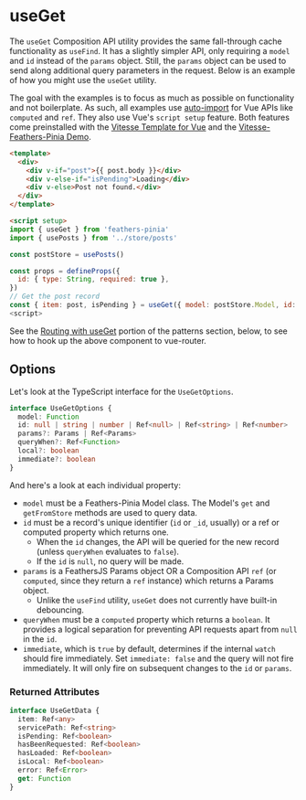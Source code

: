 # useGet

The `useGet` Composition API utility provides the same fall-through cache functionality as `useFind`.  It has a slightly simpler API, only requiring a `model` and `id` instead of the `params` object.  Still, the `params` object can be used to send along additional query parameters in the request.  Below is an example of how you might use the `useGet` utility.

The goal with the examples is to focus as much as possible on functionality and not boilerplate.  As such, all examples use [auto-import](https://github.com/antfu/unplugin-auto-import) for Vue APIs like `computed` and `ref`. They also use Vue's `script setup` feature.  Both features come preinstalled with the [Vitesse Template for Vue](https://github.com/antfu/vitesse) and the [Vitesse-Feathers-Pinia Demo](https://github.com/marshallswain/vitesse-feathers-pinia).

```html
<template>
  <div>
    <div v-if="post">{{ post.body }}</div>
    <div v-else-if="isPending">Loading</div>
    <div v-else>Post not found.</div>
  </div>
</template>

<script setup>
import { useGet } from 'feathers-pinia'
import { usePosts } from '../store/posts'

const postStore = usePosts()

const props = defineProps({
  id: { type: String, required: true },
})
// Get the post record
const { item: post, isPending } = useGet({ model: postStore.Model, id: props.id })
<script>
```

See the [Routing with useGet](#routing-with-useget) portion of the patterns section, below, to see how to hook up the above component to vue-router.

## Options

Let's look at the TypeScript interface for the `UseGetOptions`.

```ts
interface UseGetOptions {
  model: Function
  id: null | string | number | Ref<null> | Ref<string> | Ref<number>
  params?: Params | Ref<Params>
  queryWhen?: Ref<Function>
  local?: boolean
  immediate?: boolean
}
```

And here's a look at each individual property:

- `model` must be a Feathers-Pinia Model class. The Model's `get` and `getFromStore` methods are used to query data.
- `id` must be a record's unique identifier (`id` or `_id`, usually) or a ref or computed property which returns one.
  - When the `id` changes, the API will be queried for the new record (unless `queryWhen` evaluates to `false`).
  - If the `id` is `null`, no query will be made.
- `params` is a FeathersJS Params object OR a Composition API `ref` (or `computed`, since they return a `ref` instance) which returns a Params object.
  - Unlike the `useFind` utility, `useGet` does not currently have built-in debouncing.
- `queryWhen` must be a `computed` property which returns a `boolean`. It provides a logical separation for preventing API requests apart from `null` in the `id`.
- `immediate`, which is `true` by default, determines if the internal `watch` should fire immediately.  Set `immediate: false` and the query will not fire immediately.  It will only fire on subsequent changes to the `id` or `params`.

### Returned Attributes

```ts
interface UseGetData {
  item: Ref<any>
  servicePath: Ref<string>
  isPending: Ref<boolean>
  hasBeenRequested: Ref<boolean>
  hasLoaded: Ref<boolean>
  isLocal: Ref<boolean>
  error: Ref<Error>
  get: Function
}
```

